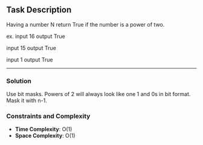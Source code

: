 ## Task Description
Having a number N return True if the number is a power of two.

ex. 
input 16
output True

input 15
output True

input 1
output True

---

### Solution
Use bit masks. Powers of 2 will always look like one 1 and 0s in bit format. Mask it with n-1.

### Constraints and Complexity
- **Time Complexity**: O(1)
- **Space Complexity**: O(1)